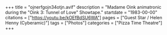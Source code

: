 +++
title = "ojnerfgojn34otjn.avif"
description = "Madame Oink animatronic during the "Oink 3: Tunnel of Love" Showtape."
startdate = "1983-00-00"
citations = ["https://youtu.be/kOEfBdSU6WA"]
pages = ["Guest Star / Helen Henny (Cyberamic)"]
tags = ["Photos"]
categories = ["Pizza Time Theatre"]
+++
